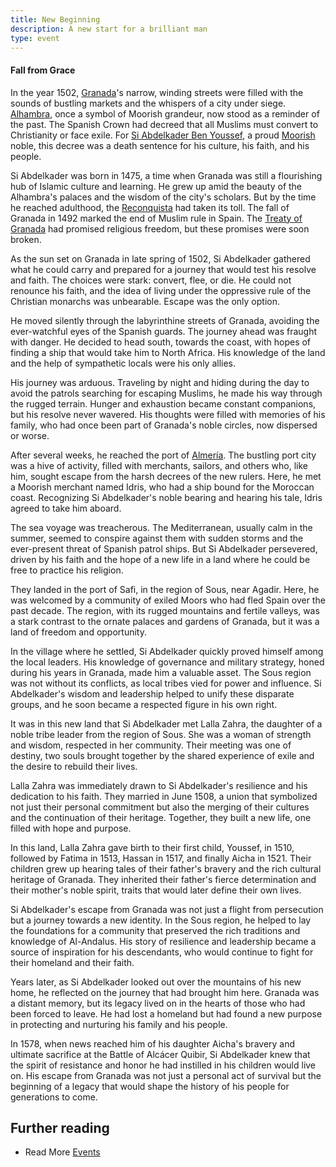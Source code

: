 ```yaml
---
title: New Beginning
description: A new start for a brilliant man
type: event
---
```


#### Fall from Grace

In the year 1502, [Granada](/locations/granada/)'s narrow, winding streets were filled with the sounds of bustling markets and the whispers of a city under siege. [Alhambra](/locations/alhambra/), once a symbol of Moorish grandeur, now stood as a reminder of the past. The Spanish Crown had decreed that all Muslims must convert to Christianity or face exile. 
For  [Si Abdelkader Ben Youssef](/characters/abdelkader/), a proud [Moorish](/groups/moorish/) noble, this decree was a death sentence for his culture, his faith, and his people.

Si Abdelkader was born in 1475, a time when Granada was still a flourishing hub of Islamic culture and learning. He grew up amid the beauty of the Alhambra's palaces and the wisdom of the city's scholars. But by the time he reached adulthood, the [Reconquista](/events/reconquista/) had taken its toll. The fall of Granada in 1492 marked the end of Muslim rule in Spain. The [Treaty of Granada](/events/treaty_of_granada/) had promised religious freedom, but these promises were soon broken.

As the sun set on Granada in late spring of 1502, Si Abdelkader gathered what he could carry and prepared for a journey that would test his resolve and faith. The choices were stark: convert, flee, or die. He could not renounce his faith, and the idea of living under the oppressive rule of the Christian monarchs was unbearable. Escape was the only option.

He moved silently through the labyrinthine streets of Granada, avoiding the ever-watchful eyes of the Spanish guards. The journey ahead was fraught with danger. He decided to head south, towards the coast, with hopes of finding a ship that would take him to North Africa. His knowledge of the land and the help of sympathetic locals were his only allies.

His journey was arduous. Traveling by night and hiding during the day to avoid the patrols searching for escaping Muslims, he made his way through the rugged terrain. Hunger and exhaustion became constant companions, but his resolve never wavered. His thoughts were filled with memories of his family, who had once been part of Granada's noble circles, now dispersed or worse.

After several weeks, he reached the port of [Almería](/locations/almeria). The bustling port city was a hive of activity, filled with merchants, sailors, and others who, like him, sought escape from the harsh decrees of the new rulers. Here, he met a Moorish merchant named Idris, who had a ship bound for the Moroccan coast. Recognizing Si Abdelkader's noble bearing and hearing his tale, Idris agreed to take him aboard.

The sea voyage was treacherous. The Mediterranean, usually calm in the summer, seemed to conspire against them with sudden storms and the ever-present threat of Spanish patrol ships. But Si Abdelkader persevered, driven by his faith and the hope of a new life in a land where he could be free to practice his religion.

They landed in the port of Safi, in the region of Sous, near Agadir. Here, he was welcomed by a community of exiled Moors who had fled Spain over the past decade. The region, with its rugged mountains and fertile valleys, was a stark contrast to the ornate palaces and gardens of Granada, but it was a land of freedom and opportunity.

In the village where he settled, Si Abdelkader quickly proved himself among the local leaders. His knowledge of governance and military strategy, honed during his years in Granada, made him a valuable asset. The Sous region was not without its conflicts, as local tribes vied for power and influence. Si Abdelkader's wisdom and leadership helped to unify these disparate groups, and he soon became a respected figure in his own right.

It was in this new land that Si Abdelkader met Lalla Zahra, the daughter of a noble tribe leader from the region of Sous. She was a woman of strength and wisdom, respected in her community. Their meeting was one of destiny, two souls brought together by the shared experience of exile and the desire to rebuild their lives.

Lalla Zahra was immediately drawn to Si Abdelkader's resilience and his dedication to his faith. They married in June 1508, a union that symbolized not just their personal commitment but also the merging of their cultures and the continuation of their heritage. Together, they built a new life, one filled with hope and purpose.

In this land, Lalla Zahra gave birth to their first child, Youssef, in 1510, followed by Fatima in 1513, Hassan in 1517, and finally Aicha in 1521. Their children grew up hearing tales of their father's bravery and the rich cultural heritage of Granada. They inherited their father's fierce determination and their mother's noble spirit, traits that would later define their own lives.

Si Abdelkader's escape from Granada was not just a flight from persecution but a journey towards a new identity. In the Sous region, he helped to lay the foundations for a community that preserved the rich traditions and knowledge of Al-Andalus. His story of resilience and leadership became a source of inspiration for his descendants, who would continue to fight for their homeland and their faith.

Years later, as Si Abdelkader looked out over the mountains of his new home, he reflected on the journey that had brought him here. Granada was a distant memory, but its legacy lived on in the hearts of those who had been forced to leave. He had lost a homeland but had found a new purpose in protecting and nurturing his family and his people.

In 1578, when news reached him of his daughter Aicha's bravery and ultimate sacrifice at the Battle of Alcácer Quibir, Si Abdelkader knew that the spirit of resistance and honor he had instilled in his children would live on. His escape from Granada was not just a personal act of survival but the beginning of a legacy that would shape the history of his people for generations to come.

## Further reading

- Read More [Events](/events/)
